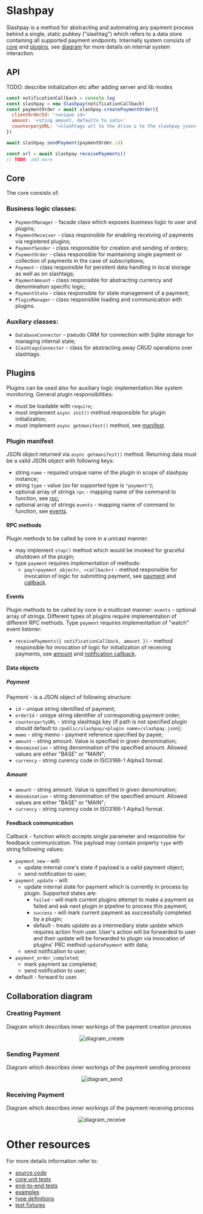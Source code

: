# Slashpay

Slashpay is a method for abstracting and automating any payment process behind a single, static pubkey ("slashtag") which refers to a data store containing all supported payment endpoints. Internally system consists of [core](#core) and [plugins](#plugins), see [diagram](#collaboration-diagram) for more details on internal system interaction.

## API
TODO: describe initialization etc after adding server and lib modes

```javascript
const notificationCallback = console.log
const slashpay = new Slashpay(notificationCallback)
const paymentOrder = await slashpay.createPaymentOrder({
  clientOrderId: '<unique id>'
  amount: '<sting amount, defaults to sats>'
  counterparyURL: '<slashtags url to the drive o to the slashpay json>'
})

await slashpay.sendPayment(paymentOrder.id)

const url = await slashpay.receivePayments()
// TODO: add more
```


## Core
The core consists of:
### Business logic classes:
- `PaymentManager` - facade class which exposes business logic to user and plugins;
- `PaymentReceiver` - class responsible for enabling receiving of payments via registered plugins;
- `PaymentSender` - class responsible for creation and sending of orders;
- `PaymentOrder` - class responsible for maintaining single payment or collection of payments in the case of subscriptions;
- `Payment` - class responsible for persitent data handling in local storage as well as on slashtags;
- `PaymentAmount` - class responsible for abstracting currency and denomination specific logic;
- `PaymentState` - class responsible for state management of a payment;
- `PluginManager` - class responsible loading and communication with plugins.

### Auxilary classes:
- `DatabaseConnector` - pseudo ORM for connection with Sqlite storage for managing internal state;
- `SlashtagsConnector` - class for abstracting away CRUD operations over slashtags.

## Plugins
Plugins can be used also for auxiliary logic implementation like system monitoring. General plugin responsibilities:
- must be loadable with `require`;
- must implement `async init()` method responsible for plugin initialization;
- must implement `async getmanifest()` method, see [manifest](#plugin-manifest).

### Plugin manifest
JSON object returned via `async getmanifest()` method. Returning data must be a valid JSON object with following keys:
- string `name` - required unique name of the plugin in scope of slashpay instance;
- string `type` - value (so far supported type is `"payment"`);
- optional array of strings `rpc` - mapping name of the command to function, see [rpc](#rpc-methods);
- optional array of strings `events` - mapping name of command to function, see [events](#events).

#### RPC methods
Plugin methods to be called by core in a unicast manner:
- may implement `stop()` method which would be invoked for graceful shutdown of the plugin;
- type `payment` requires implementation of methods:
  - `pay(<payment object>, <callback>)` - method responsible for invocation of logic for submitting payment, see [payment](#payment) and [callback](#feedback-communication).

#### Events
Plugin methods to be called by core in a multicast manner:
`events` - optional array of strings. Different types of plugins require implementation of different RPC methods.
Type `payment` requires implementation of "watch" event listener:
 - `receivePayments({ notificationCallback, amount })` - method responsible for invocation of logic for initialization of receiving payments, see [amount](#amount) and [notification callback](#feedback-communication).

#### Data objects

##### Payment
Payment - is a JSON object of following structure:
- `id` - unique string identified of payment;
- `orderId` - uniqye string identifier of corresponding payment order;
- `counterpartyURL` - string slashtags key (if path is not specified plugin should default to `/public/slashpay/<plugin name>/slashpay.json`);
- `memo` - strig memo - payment reference specified by payee;
- `amount` - string amount. Value is specified in given denomination;
- `denomination` - string denomination of the specified amount. Allowed values are either "BASE" or "MAIN";
- `currency` - string curency code in ISO3166-1 Alpha3 format.

##### Amount
- `amount` - string amount. Value is specified in given denomination;
- `denomination` - string denomination of the specified amount. Allowed values are either "BASE" or "MAIN";
- `currency` - string curency code in ISO3166-1 Alpha3 format.

#### Feedback communication
Callback - function which accepts single parameter and responsible for feedback communication. The payload may contain property `type` with string following values:
- `payment_new` - will:
  - update internal core's state if payload is a valid payment object;
  - send notification to user;
- `payment_update` - will:
  - update internal state for payment which is currently in process by plugin. Supported states are:
    - `failed` - will mark current plugins attempt to make a payment as failed and ask next plugin in pipeline to process this payment;
    - `success` - will mark current payment as successfully completed by a plugin;
    - default - treats update as a intermediary state update which requires action from user. User's action will be forwarded to user and their update will be forwarded to plugin via invocation of plugins' PRC method `updatePayment` with data;
  - send notification to user;
- `payment_order_completed`;
  - mark payment as completed;
  - send notification to user;
- default - forward to user.


## Collaboration diagram

### Creating Payment
Diagram which describes inner workings of the payment creation process
<p align="center">
  <img alt="diagram_create" src="./docs/create.png"></img>
</p>

### Sending Payment
Diagram which describes inner workings of the payment sending process
<p align="center">
  <img alt="diagram_send" src="./docs/send.png"></img>
</p>

### Receiving Payment
Diagram which describes inner workings of the payment receiving process
<p align="center">
  <img alt="diagram_receive" src="./docs/receive.png"></img>
</p>

# Other resources

For more details information refer to:
- [source code](./src/)
- [core unit tests](./test/payments/)
- [end-to-end tests](./test/e2e/)
- [examples](./examples/)
- [type definitions](./types/)
- [test fixtures](./test/fixtures)
